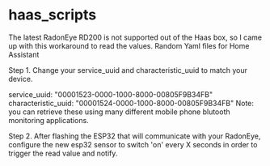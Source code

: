 # haas_scripts
The latest RadonEye RD200 is not supported out of the Haas box, so I came up with this workaround to read the values.
Random Yaml files for Home Assistant

Step 1. Change your service_uuid and characteristic_uuid to match your device.

service_uuid: "00001523-0000-1000-8000-00805F9B34FB"
characteristic_uuid: "00001524-0000-1000-8000-00805F9B34FB"
Note: you can retrieve these using many different mobile phone blutooth monitoring applications.

Step 2. After flashing the ESP32 that will communicate with your RadonEye, configure the new esp32 sensor to switch 'on' every X seconds in order to trigger the read value and notify.
